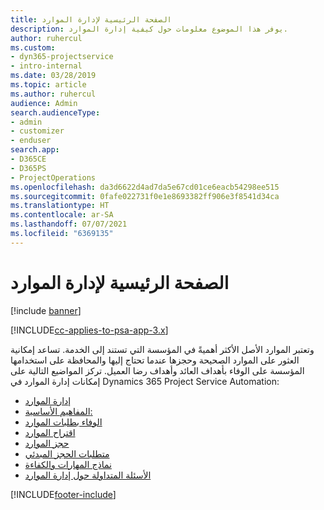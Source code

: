 ```yaml
---
title: الصفحة الرئيسية لإدارة الموارد
description: يوفر هذا الموضوع معلومات حول كيفية إدارة الموارد.
author: ruhercul
ms.custom:
- dyn365-projectservice
- intro-internal
ms.date: 03/28/2019
ms.topic: article
ms.author: ruhercul
audience: Admin
search.audienceType:
- admin
- customizer
- enduser
search.app:
- D365CE
- D365PS
- ProjectOperations
ms.openlocfilehash: da3d6622d4ad7da5e67cd01ce6eacb54298ee515
ms.sourcegitcommit: 0fafe022731f0e1e8693382ff906e3f8541d34ca
ms.translationtype: HT
ms.contentlocale: ar-SA
ms.lasthandoff: 07/07/2021
ms.locfileid: "6369135"
---
```

# <a name="resource-management-home-page"></a>الصفحة الرئيسية لإدارة الموارد

[!include [banner](../includes/psa-now-project-operations.md)]

[!INCLUDE[cc-applies-to-psa-app-3.x](../includes/cc-applies-to-psa-app-3x.md)]

وتعتبر الموارد الأصل الأكثر أهميةً في المؤسسة التي تستند إلى الخدمة. تساعد إمكانية العثور على الموارد الصحيحة وحجزها عندما تحتاج إليها والمحافظة على استخدامها المؤسسة على الوفاء بأهداف العائد وأهداف رضا العميل. تركز المواضيع التالية على إمكانات إدارة الموارد في Dynamics 365 Project Service Automation:

- [إدارة الموارد](manage-resources.md)
- [المفاهيم الأساسية:](reports-key-concepts.md)
- [الوفاء بطلبات الموارد](resource-management-fulfill-requests.md)
- [اقتراح الموارد](resource-management-propose-resources.md)
- [حجز الموارد](resource-management-book-resources-scheduleboard.md)
- [متطلبات الحجز المبدئي](resource-management-softbook-requirements.md)
- [نماذج المهارات والكفاءة](resource-management-skills-proficiency.md)
- [الأسئلة المتداولة حول إدارة الموارد](resource-management-faq.md)


[!INCLUDE[footer-include](../includes/footer-banner.md)]